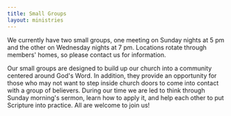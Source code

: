 ```yaml
---
title: Small Groups
layout: ministries
---
```


We currently have two small groups, one meeting on Sunday nights at 5 pm and the other on Wednesday nights at 7 pm. Locations rotate through members' homes, so please contact us for information.

Our small groups are designed to build up our church into a community centered around God's Word. In addition, they provide an opportunity for those who may not want to step inside church doors to come into contact with a group of believers. During our time we are led to think through Sunday morning's sermon, learn how to apply it, and help each other to put Scripture into practice. All are welcome to join us!
